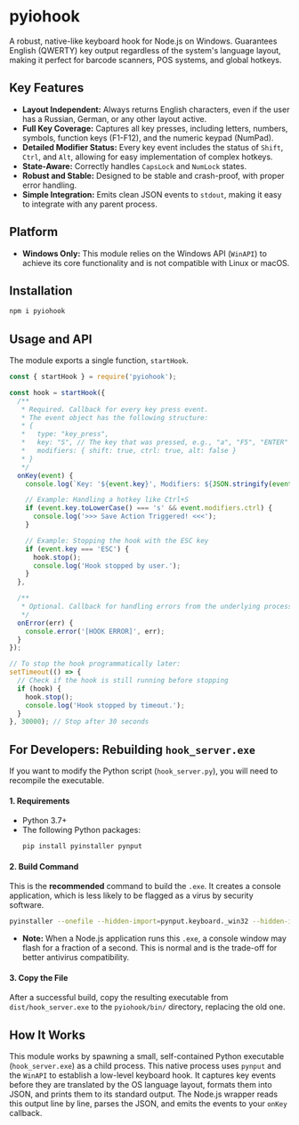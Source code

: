 # pyiohook

A robust, native-like keyboard hook for Node.js on Windows. Guarantees English (QWERTY) key output regardless of the system's language layout, making it perfect for barcode scanners, POS systems, and global hotkeys.

## Key Features

*   **Layout Independent:** Always returns English characters, even if the user has a Russian, German, or any other layout active.
*   **Full Key Coverage:** Captures all key presses, including letters, numbers, symbols, function keys (F1-F12), and the numeric keypad (NumPad).
*   **Detailed Modifier Status:** Every key event includes the status of `Shift`, `Ctrl`, and `Alt`, allowing for easy implementation of complex hotkeys.
*   **State-Aware:** Correctly handles `CapsLock` and `NumLock` states.
*   **Robust and Stable:** Designed to be stable and crash-proof, with proper error handling.
*   **Simple Integration:** Emits clean JSON events to `stdout`, making it easy to integrate with any parent process.

## Platform

*   **Windows Only:** This module relies on the Windows API (`WinAPI`) to achieve its core functionality and is not compatible with Linux or macOS.

## Installation

```bash
npm i pyiohook
```

## Usage and API

The module exports a single function, `startHook`.

```javascript
const { startHook } = require('pyiohook');

const hook = startHook({
  /**
   * Required. Callback for every key press event.
   * The event object has the following structure:
   * {
   *   type: "key_press",
   *   key: "S", // The key that was pressed, e.g., "a", "F5", "ENTER"
   *   modifiers: { shift: true, ctrl: true, alt: false }
   * }
   */
  onKey(event) {
    console.log(`Key: '${event.key}', Modifiers: ${JSON.stringify(event.modifiers)}`);

    // Example: Handling a hotkey like Ctrl+S
    if (event.key.toLowerCase() === 's' && event.modifiers.ctrl) {
      console.log('>>> Save Action Triggered! <<<');
    }

    // Example: Stopping the hook with the ESC key
    if (event.key === 'ESC') {
      hook.stop();
      console.log('Hook stopped by user.');
    }
  },

  /**
   * Optional. Callback for handling errors from the underlying process.
   */
  onError(err) {
    console.error('[HOOK ERROR]', err);
  }
});

// To stop the hook programmatically later:
setTimeout(() => {
  // Check if the hook is still running before stopping
  if (hook) {
    hook.stop();
    console.log('Hook stopped by timeout.');
  }
}, 30000); // Stop after 30 seconds
```

## For Developers: Rebuilding `hook_server.exe`

If you want to modify the Python script (`hook_server.py`), you will need to recompile the executable.

#### 1. Requirements

*   Python 3.7+
*   The following Python packages:
    ```bash
    pip install pyinstaller pynput
    ```

#### 2. Build Command

This is the **recommended** command to build the `.exe`. It creates a console application, which is less likely to be flagged as a virus by security software.

```bash
pyinstaller --onefile --hidden-import=pynput.keyboard._win32 --hidden-import=pynput.keyboard._base hook_server.py
```

*   **Note:** When a Node.js application runs this `.exe`, a console window may flash for a fraction of a second. This is normal and is the trade-off for better antivirus compatibility.

#### 3. Copy the File

After a successful build, copy the resulting executable from `dist/hook_server.exe` to the `pyiohook/bin/` directory, replacing the old one.

## How It Works

This module works by spawning a small, self-contained Python executable (`hook_server.exe`) as a child process. This native process uses `pynput` and the `WinAPI` to establish a low-level keyboard hook. It captures key events before they are translated by the OS language layout, formats them into JSON, and prints them to its standard output. The Node.js wrapper reads this output line by line, parses the JSON, and emits the events to your `onKey` callback.